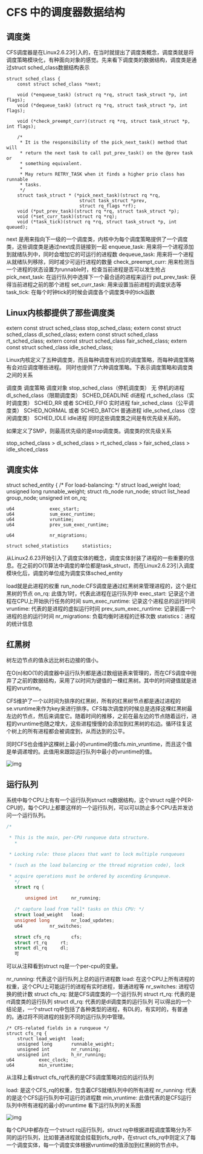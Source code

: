 # CFS 中的调度器数据结构

## 调度类

CFS调度器是在Linux2.6.23引入的，在当时就提出了调度类概念，调度类就是将调度策略模块化，有种面向对象的感觉。先来看下调度类的数据结构，调度类是通过struct sched_class数据结构表示

```
struct sched_class {
	const struct sched_class *next;
 
	void (*enqueue_task) (struct rq *rq, struct task_struct *p, int flags);
	void (*dequeue_task) (struct rq *rq, struct task_struct *p, int flags);
 
	void (*check_preempt_curr)(struct rq *rq, struct task_struct *p, int flags);
 
	/*
	 * It is the responsibility of the pick_next_task() method that will
	 * return the next task to call put_prev_task() on the @prev task or
	 * something equivalent.
	 *
	 * May return RETRY_TASK when it finds a higher prio class has runnable
	 * tasks.
	 */
	struct task_struct * (*pick_next_task)(struct rq *rq,
					       struct task_struct *prev,
					       struct rq_flags *rf);
	void (*put_prev_task)(struct rq *rq, struct task_struct *p);
	void (*set_curr_task)(struct rq *rq);
	void (*task_tick)(struct rq *rq, struct task_struct *p, int queued);

```

next 是用来指向下一级的一个调度类，内核中为每个调度策略提供了一个调度类，这些调度类是通过next成员链接到一起
enqueue_task: 用来将一个进程添加到就绪队列中，同时会增加它的可运行的进程数
dequeue_task: 用来将一个进程从就绪队列移除，同时减少可运行进程的数量
check_preempt_curr: 用来检测当一个进程的状态设置为runnable时，检查当前进程是否可以发生抢占
pick_next_task: 在运行队列中选择下一个最合适的进程来运行
put_prev_task: 获得当前进程之前的那个进程
set_curr_task: 用来设置当前进程的调度状态等
task_tick: 在每个时钟tick的时候会调度各个调度类中的tick函数

## Linux内核都提供了那些调度类

extern const struct sched_class stop_sched_class;
extern const struct sched_class dl_sched_class;
extern const struct sched_class rt_sched_class;
extern const struct sched_class fair_sched_class;
extern const struct sched_class idle_sched_class;

Linux内核定义了五种调度类，而且每种调度有对应的调度策略，而每种调度策略有会对应调度哪些进程。
同时也提供了六种调度策略。下表示调度策略和调度类之间的关系

调度类	调度策略	调度对象
stop_sched_class（停机调度类）	无	停机的进程
dl_sched_class（限期调度类）	SCHED_DEADLINE	dl进程
rt_sched_class（实时调度类）	SCHED_RR 或者 SCHED_FIFO	实时进程
fair_sched_class（公平调度类）	SCHED_NORMAL 或者 SCHED_BATCH	普通进程
idle_sched_class（空闲调度类）	SCHED_IDLE	idle进程
同时这些调度类之间是有优先级关系的。


如果定义了SMP，则最高优先级的是stop调度类。调度类的优先级关系

stop_sched_class > dl_sched_class > rt_sched_class > fair_sched_class > idle_shced_class

## 调度实体
struct sched_entity {
	/* For load-balancing: */
	struct load_weight		load;
	unsigned long			runnable_weight;
	struct rb_node			run_node;
	struct list_head		group_node;
	unsigned int			on_rq;

	u64				exec_start;
	u64				sum_exec_runtime;
	u64				vruntime;
	u64				prev_sum_exec_runtime;
	 
	u64				nr_migrations;
	 
	struct sched_statistics		statistics;
从Linux2.6.23开始引入了调度实体的概念，调度实体封装了进程的一些重要的信息。在之前的O(1)算法中调度的单位都是task_struct，而在Linux2.6.23引入调度模块化后，调度的单位成为调度实体sched_entity

load就是此进程的权重
run_node:CFS调度是通过红黑树来管理进程的，这个是红黑树的节点
on_rq: 此值为1时，代表此进程在运行队列中
exec_start: 记录这个进程在CPU上开始执行任务的时间
sum_exec_runtime: 记录这个进程总的运行时间
vruntime: 代表的是进程的虚拟运行时间
prev_sum_exec_runtime: 记录前面一个进程的总的运行时间
nr_migrations: 负载均衡时进程的迁移次数
statistics：进程的统计信息
## 红黑树
树左边节点的值永远比树右边接的值小。

在O(n)和O(1)的调度器中运行队列都是通过数组链表来管理的，而在CFS调度中抛弃了之前的数据结构，采用了以时间为键值的一棵红黑树。其中的时间键值就是进程的vruntime。

CFS维护了一个以时间为排序的红黑树，所有的红黑树节点都是通过进程的se.vruntime来作为key来进行排序。CFS每次调度的时候总是选择这棵红黑树最左边的节点，然后来调度它。随着时间的推移，之前在最左边的节点随着运行，进程的vruntime也随之增大，这些进程慢慢的会添加到红黑树的右边。循环往复这个树上的所有进程都会被调度到，从而达到的公平。

同时CFS也会维护这棵树上最小的vruntime的值cfs.min_vruntime，而且这个值是单调递增的。此值用来跟踪运行队列中最小的vruntime的值。

![img](https://img-blog.csdnimg.cn/20200228174727612.png?x-oss-process=image/watermark,type_ZmFuZ3poZW5naGVpdGk,shadow_10,text_aHR0cHM6Ly9ibG9nLmNzZG4ubmV0L2xvbmd3YW5nMTU1MDY5,size_16,color_FFFFFF,t_70)

## 运行队列
系统中每个CPU上有有一个运行队列struct rq数据结构，这个struct rq是个PER-CPU的，每个CPU上都要这样的一个运行队列，可以可以防止多个CPU去并发访问一个运行队列。

```c
/*

 * This is the main, per-CPU runqueue data structure.
   *

 * Locking rule: those places that want to lock multiple runqueues

 * (such as the load balancing or the thread migration code), lock

 * acquire operations must be ordered by ascending &runqueue.
   */
   struct rq {

       unsigned int		nr_running;

   /* capture load from *all* tasks on this CPU: */
   struct load_weight	load;
   unsigned long		nr_load_updates;
   u64			nr_switches;

   struct cfs_rq		cfs;
   struct rt_rq		rt;
   struct dl_rq		dl;
   可
```



可以从注释看到struct rq是一个per-cpu的变量。

nr_running: 代表这个运行队列上总的运行进程数
load: 在这个CPU上所有进程的权重，这个CPU上可能运行的进程有实时进程，普通进程等
nr_switches: 进程切换的统计数
struct cfs_rq: 就是CFS调度类的一个运行队列
struct rt_rq: 代表的是rt调度类的运行队列
struct dl_rq: 代表的是dl调度类的运行队列
可以得出的一个结论是，一个struct rq中包括了各种类型的进程，有DL的，有实时的，有普通的。通过将不同进程的挂到不同的运行队列中管理。

	/* CFS-related fields in a runqueue */
	struct cfs_rq {
		struct load_weight	load;
		unsigned long		runnable_weight;
		unsigned int		nr_running;
		unsigned int		h_nr_running;
	u64			exec_clock;
	u64			min_vruntime;
从注释上看struct cfs_rq代表的是CFS调度策略对应的运行队列

load: 是这个CFS_rq的权重，包含着CFS就绪队列中的所有进程
nr_running: 代表的是这个CFS运行队列中可运行的进程数
min_vruntime: 此值代表的是CFS运行队列中所有进程的最小的vruntime
看下运行队列的关系图

![img](https://img-blog.csdnimg.cn/20200228185158889.png?x-oss-process=image/watermark,type_ZmFuZ3poZW5naGVpdGk,shadow_10,text_aHR0cHM6Ly9ibG9nLmNzZG4ubmV0L2xvbmd3YW5nMTU1MDY5,size_16,color_FFFFFF,t_70)

每个CPU中都存在一个struct rq运行队列，struct rq中根据进程调度策略分为不同的运行队列，比如普通进程就会挂载到cfs_rq中，在struct cfs_rq中则定义了每一个调度实体，每一个调度实体根据vruntime的值添加到红黑树的节点中。
